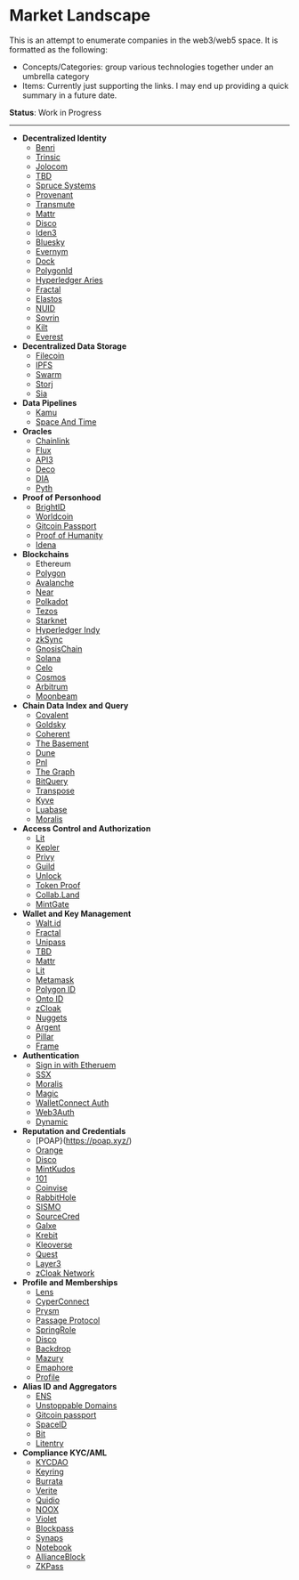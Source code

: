 # Market Landscape

This is an attempt to enumerate companies in the web3/web5 space. It is
formatted as the following:

- Concepts/Categories: group various technologies together under an umbrella category
- Items: Currently just supporting the links. I may end up providing a quick summary in a future date.

**Status**: Work in Progress

---

- **Decentralized Identity**
  - [Benri](http://benri.io/)
  - [Trinsic](http://trinsic.id/)
  - [Jolocom](https://jolocom.io/)
  - [TBD](https://developer.tbd.website/)
  - [Spruce Systems](https://www.spruceid.com/)
  - [Provenant](https://provenant.net/)
  - [Transmute](https://transmute.industries/)
  - [Mattr](https://mattr.global/)
  - [Disco](https://www.disco.xyz/)
  - [Iden3](https://iden3.io/)
  - [Bluesky](https://blueskyweb.org/)
  - [Evernym](https://www.evernym.com/)
  - [Dock](https://www.dock.io/)
  - [PolygonId](https://polygon.technology/)
  - [Hyperledger Aries](https://www.hyperledger.org/use/aries)
  - [Fractal](https://web.fractal.id/)
  - [Elastos](https://www.elastos.org/)
  - [NUID]()
  - [Sovrin](https://sovrin.org/)
  - [Kilt](https://www.kilt.io/)
  - [Everest](https://everest.org/)
- **Decentralized Data Storage**
  - [Filecoin](https://filecoin.io/)
  - [IPFS](https://ipfs.tech/)
  - [Swarm](https://www.ethswarm.org/)
  - [Storj](https://www.storj.io/)
  - [Sia](https://sia.tech/)
- **Data Pipelines**
  - [Kamu](https://www.kamu.dev/)
  - [Space And Time](https://www.spaceandtime.io/)
- **Oracles**
  - [Chainlink](https://chain.link/)
  - [Flux](https://runonflux.io/)
  - [API3](https://api3.org/)
  - [Deco]()
  - [DIA](https://www.diadata.org/)
  - [Pyth](https://pyth.network/)
- **Proof of Personhood**
  - [BrightID](https://www.brightid.org/)
  - [Worldcoin](https://worldcoin.org/)
  - [Gitcoin Passport](https://passport.gitcoin.co/)
  - [Proof of Humanity](https://proofofhumanity.id/)
  - [Idena](https://www.idena.io/)
- **Blockchains**
  - Ethereum
  - [Polygon](https://polygon.technology/)
  - [Avalanche](https://www.avax.network/)
  - [Near](https://near.org/)
  - [Polkadot](https://polkadot.network/)
  - [Tezos](https://tezos.com/)
  - [Starknet](https://starkware.co/starknet/)
  - [Hyperledger Indy](https://www.hyperledger.org/use/hyperledger-indy)
  - [zkSync](https://zksync.io/)
  - [GnosisChain](https://www.gnosis.io/)
  - [Solana](https://solana.com/)
  - [Celo](https://celo.org/)
  - [Cosmos](https://cosmos.network/)
  - [Arbitrum](https://arbitrum.io/)
  - [Moonbeam](https://moonbeam.network/)
- **Chain Data Index and Query**
  - [Covalent](https://www.covalenthq.com/)
  - [Goldsky](https://goldsky.com/)
  - [Coherent](https://coherent.global/)
  - [The Basement](https://www.basementweb3.com/)
  - [Dune](https://dune.com/home)
  - [Pnl](https://www.probablynothinglabs.xyz/)
  - [The Graph](https://thegraph.com/en/)
  - [BitQuery](https://bitquery.io/blog/blockchain-intelligence-system)
  - [Transpose](https://www.transpose.io/)
  - [Kyve](https://www.kyve.network/)
  - [Luabase](https://luabase.com/)
  - [Moralis](https://moralis.io/)
- **Access Control and Authorization**
  - [Lit](https://litprotocol.com/)
  - [Kepler](https://www.kepler.xyz/)
  - [Privy](https://www.privy.io/)
  - [Guild](https://guild.xyz/)
  - [Unlock](https://unlock-protocol.com/)
  - [Token Proof](https://tokenproof.xyz/)
  - [Collab.Land](https://www.collab.land/)
  - [MintGate](https://www.mintgate.io/)
- **Wallet and Key Management**
  - [Walt.id](https://walt.id/)
  - [Fractal](https://www.fractal.is/)
  - [Unipass](https://unipass.id/)
  - [TBD](https://www.tbd.website/)
  - [Mattr](mattr.global)
  - [Lit](https://litprotocol.com/)
  - [Metamask](https://metamask.io/)
  - [Polygon ID](https://polygon.technology/)
  - [Onto ID](https://ontid.ont.io/)
  - [zCloak](https://zcloak.network/)
  - [Nuggets](https://nuggets.life/)
  - [Argent](https://www.argent.xyz/)
  - [Pillar](https://www.pillar.fi/)
  - [Frame](https://frame.sh/)
- **Authentication**
  - [Sign in with Etheruem](https://frame.sh/)
  - [SSX]()
  - [Moralis](https://moralis.io/)
  - [Magic](https://magic.link/)
  - [WalletConnect Auth](https://docs.walletconnect.com/2.0/)
  - [Web3Auth](https://web3auth.io/)
  - [Dynamic](https://www.dynamic.xyz/)
- **Reputation and Credentials**
  - [POAP}(https://poap.xyz/)
  - [Orange](https://docs.orangeprotocol.io/)
  - [Disco](disco.xyz)
  - [MintKudos](https://mintkudos.xyz/)
  - [101](https://101.xyz/)
  - [Coinvise](https://www.coinvise.co/)
  - [RabbitHole](https://rabbithole.gg/)
  - [SISMO](https://www.sismo.io/)
  - [SourceCred](https://sourcecred.io/)
  - [Galxe](https://galxe.com/)
  - [Krebit](https://krebit.id/)
  - [Kleoverse](https://kleoverse.com/)
  - [Quest](https://www.quest.ai/web3)
  - [Layer3](https://beta.layer3.xyz/)
  - [zCloak Network](https://zcloak.network/)
- **Profile and Memberships**
  - [Lens](https://www.lens.xyz/)
  - [CyperConnect](https://cyberconnect.me/)
  - [Prysm](https://www.prysm.xyz/)
  - [Passage Protocol](https://www.passage.xyz/)
  - [SpringRole](https://springrole.com/)
  - [Disco](disco.xyz)
  - [Backdrop](https://backdrop.so/)
  - [Mazury](https://mazury.xyz/)
  - [Emaphore](https://semaphore.appliedzkp.org/)
  - [Profile](https://profile.site/)
- **Alias ID and Aggregators**
  - [ENS](https://ens.domains/)
  - [Unstoppable Domains](https://unstoppabledomains.com/)
  - [Gitcoin passport](https://passport.gitcoin.co/)
  - [SpaceID](https://space.id/)
  - [Bit](https://www.did.id/)
  - [Litentry](https://litentry.com/)
- **Compliance KYC/AML**
  - [KYCDAO](https://kycdao.xyz/)
  - [Keyring](https://keyring.app/)
  - [Burrata](https://www.burrata.xyz/)
  - [Verite](https://www.circle.com/en/verite)
  - [Quidio](https://www.quidio.co/)
  - [NOOX](https://noox.world/)
  - [Violet](https://www.violet.co/)
  - [Blockpass](https://www.blockpass.org/)
  - [Synaps](https://synaps.io/)
  - [Notebook](https://www.notebooklabs.xyz/)
  - [AllianceBlock](https://allianceblock.io/)
  - [ZKPass](https://zkpass.org/)
